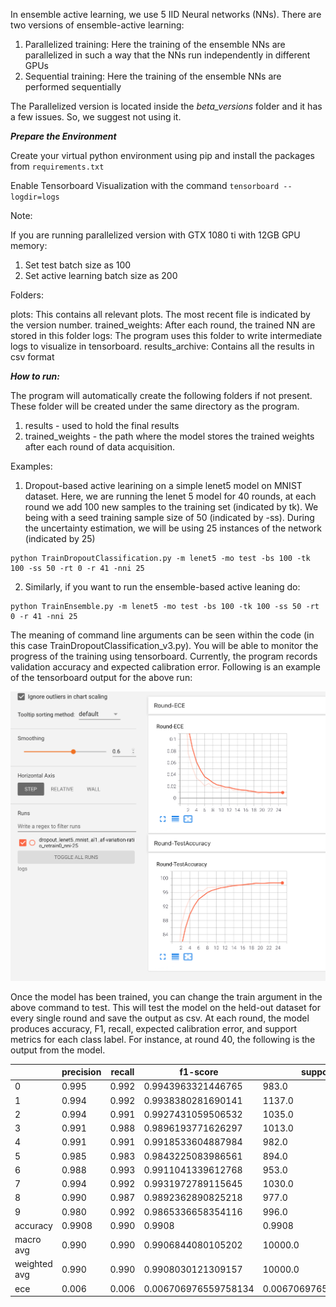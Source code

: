 In ensemble active learning, we use 5 IID Neural networks (NNs).
There are two versions of ensemble-active learning:

1. Parallelized training: Here the training of the ensemble NNs are parallelized in such a way that the NNs run independently in different GPUs
2. Sequential training: Here the training of the ensemble NNs are performed sequentially

The Parallelized version is located inside the *beta_versions* folder and it has a few issues. So, we suggest not using it.

***Prepare the Environment***

Create your virtual python environment using pip and install the packages from ```requirements.txt```

Enable Tensorboard Visualization with the command ```tensorboard --logdir=logs```

Note:

If you are running parallelized version with GTX 1080 ti with 12GB GPU memory:
1. Set test batch size as 100
2. Set active learning batch size as 200

Folders:

plots: This contains all relevant plots. The most recent file is indicated by the version number.
trained_weights: After each round, the trained NN are stored in this folder
logs: The program uses this folder to write intermediate logs to visualize in tensorboard.
results_archive: Contains all the results in csv format

***How to run:***

The program will automatically create the following folders if not present. These folder will be created under the same directory as the program.
1. results - used to hold the final results
2. trained_weights - the path where the model stores the trained weights after each round of data acquisition. 

Examples:
1. Dropout-based active learining on a simple lenet5 model on MNIST dataset.
Here, we are running the lenet 5 model for 40 rounds, at each round we add 100 new samples to the training set (indicated by tk). We being with a
seed training sample size of 50 (indicated by -ss). During the uncertainty estimation, we will be using 25 instances of the network (indicated
by 25)

```
python TrainDropoutClassification.py -m lenet5 -mo test -bs 100 -tk 100 -ss 50 -rt 0 -r 41 -nni 25
```

2. Similarly, if you want to run the ensemble-based active leaning do:

```
python TrainEnsemble.py -m lenet5 -mo test -bs 100 -tk 100 -ss 50 -rt 0 -r 41 -nni 25
```
The meaning of command line arguments can be seen within the code (in this case TrainDropoutClassification_v3.py). You will be able to 
monitor the progress of the training using tensorboard. Currently, the program records validation accuracy and expected calibration error.
Following is an example of the tensorboard output for the above run:

![Training progress of lenet5 on MNIST](images/tensorboard_run1.png)

Once the model has been trained, you can change the train argument in the above command to test. This will test the model on the held-out
dataset for every single round and save the output as csv. At each round, the model produces accuracy, F1, recall, expected calibration error, and support metrics for each class label. For instance, at round 40, the following is the output from the model.

|              | precision | recall | f1-score             | support              |
|--------------|-----------|--------|----------------------|----------------------|
| 0            | 0.995     | 0.992  | 0.9943963321446765   | 983.0                |
| 1            | 0.994     | 0.992  | 0.9938380281690141   | 1137.0               |
| 2            | 0.994     | 0.991  | 0.9927431059506532   | 1035.0               |
| 3            | 0.991     | 0.988  | 0.9896193771626297   | 1013.0               |
| 4            | 0.991     | 0.991  | 0.9918533604887984   | 982.0                |
| 5            | 0.985     | 0.983  | 0.9843225083986561   | 894.0                |
| 6            | 0.988     | 0.993  | 0.9911041339612768   | 953.0                |
| 7            | 0.994     | 0.992  | 0.9931972789115645   | 1030.0               |
| 8            | 0.990     | 0.987  | 0.9892362890825218   | 977.0                |
| 9            | 0.980     | 0.992  | 0.9865336658354116   | 996.0                |
| accuracy     | 0.9908    | 0.990  | 0.9908               | 0.9908               |
| macro avg    | 0.990     | 0.990  | 0.9906844080105202   | 10000.0              |
| weighted avg | 0.990     | 0.990  | 0.9908030121309157   | 10000.0              |
| ece          | 0.006     | 0.006  | 0.006706976559758134 | 0.006706976559758134 |
